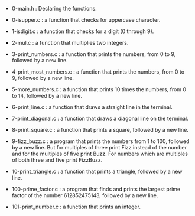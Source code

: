 * 0-main.h : Declaring the functions.

* 0-isupper.c : a function that checks for uppercase character.

* 1-isdigit.c : a function that checks for a digit (0 through 9).

* 2-mul.c : a function that multiplies two integers.

* 3-print_numbers.c : a function that prints the numbers, from 0 to 9, followed by a new line.

* 4-print_most_numbers.c : a function that prints the numbers, from 0 to 9, followed by a new line.

* 5-more_numbers.c : a function that prints 10 times the numbers, from 0 to 14, followed by a new line.

* 6-print_line.c : a function that draws a straight line in the terminal.

* 7-print_diagonal.c : a function that draws a diagonal line on the terminal.

* 8-print_square.c : a function that prints a square, followed by a new line.

* 9-fizz_buzz.c : a program that prints the numbers from 1 to 100, followed by a new line. But for multiples of three print Fizz instead of the number and for the multiples of five print Buzz. For numbers which are multiples of both three and five print FizzBuzz.

* 10-print_triangle.c : a function that prints a triangle, followed by a new line.

* 100-prime_factor.c : a program that finds and prints the largest prime factor of the number 612852475143, followed by a new line.

* 101-print_number.c : a function that prints an integer.